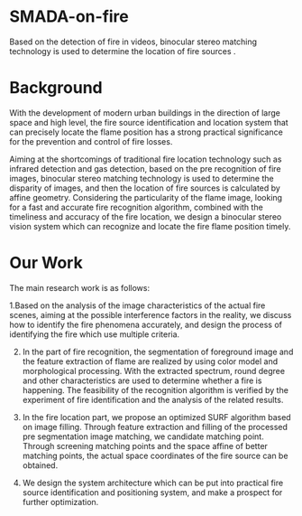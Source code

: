 # SMADA-on-fire
  Based on the detection of fire in videos, binocular stereo matching technology is used to determine the location of fire sources .
  
  # Background
  With the development of modern urban buildings in the direction of large space and high level, the fire source identification and location system that can precisely locate the flame position has a strong practical significance for the prevention and control of fire losses. 
  
  Aiming at the shortcomings of traditional fire location technology such as infrared detection and gas detection, based on the pre recognition of fire images, binocular stereo matching technology is used to determine the disparity of images, and then the location of fire sources is calculated by affine geometry. Considering the particularity of the flame image, looking for a fast and accurate fire recognition algorithm, combined with the timeliness and accuracy of the fire location, we design a binocular stereo vision system which can recognize and locate the fire flame position timely.
  
  # Our Work
The main research work is as follows:

 1.Based on the analysis of the image characteristics of the actual fire scenes, aiming at the possible interference factors in the reality, we discuss how to identify the fire phenomena accurately, and design the process of identifying the fire which use multiple criteria.

2. In the part of fire recognition, the segmentation of foreground image and the feature extraction of flame are realized by using color model and morphological processing. With the extracted spectrum, round degree and other characteristics are used to determine whether a fire is happening. The feasibility of the recognition algorithm is verified by the experiment of fire identification and the analysis of the related results.

3. In the fire location part, we propose an optimized SURF algorithm based on image filling. Through feature extraction and filling of the processed pre segmentation image matching, we candidate matching point. Through screening matching points and the space affine of better matching points, the actual space coordinates of the fire source can be obtained.

4. We design the system architecture which can be put into practical fire source identification and positioning system, and make a prospect for further optimization.
